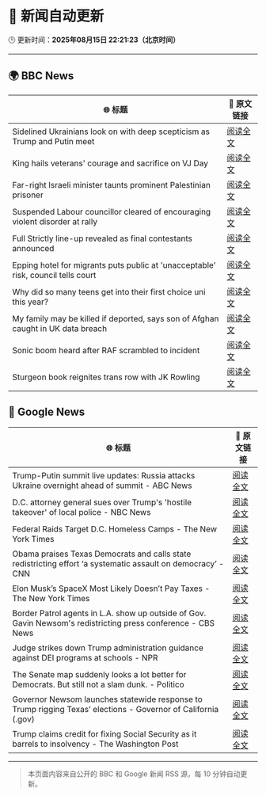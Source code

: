 # 🧠 新闻自动更新

🕒 更新时间：**2025年08月15日 22:21:23（北京时间）**

---

## 🌍 BBC News

| 🌐 标题 | 🔗 原文链接 |
|--------|-------------|
| Sidelined Ukrainians look on with deep scepticism as Trump and Putin meet | [阅读全文](https://www.bbc.com/news/articles/cm21l237pkpo?at_medium=RSS&at_campaign=rss) |
| King hails veterans' courage and sacrifice on VJ Day | [阅读全文](https://www.bbc.com/news/articles/c5y0lnzpqjgo?at_medium=RSS&at_campaign=rss) |
| Far-right Israeli minister taunts prominent Palestinian prisoner | [阅读全文](https://www.bbc.com/news/articles/cqxg3xg8xyyo?at_medium=RSS&at_campaign=rss) |
| Suspended Labour councillor cleared of encouraging violent disorder at rally | [阅读全文](https://www.bbc.com/news/articles/cjeykklwn7vo?at_medium=RSS&at_campaign=rss) |
| Full Strictly line-up revealed as final contestants announced | [阅读全文](https://www.bbc.com/news/articles/cly3318nrmpo?at_medium=RSS&at_campaign=rss) |
| Epping hotel for migrants puts public at 'unacceptable' risk, council tells court | [阅读全文](https://www.bbc.com/news/articles/cp8z537ngvno?at_medium=RSS&at_campaign=rss) |
| Why did so many teens get into their first choice uni this year? | [阅读全文](https://www.bbc.com/news/articles/c62n9ygdqeno?at_medium=RSS&at_campaign=rss) |
| My family may be killed if deported, says son of Afghan caught in UK data breach | [阅读全文](https://www.bbc.com/news/articles/c776zgj73lpo?at_medium=RSS&at_campaign=rss) |
| Sonic boom heard after RAF scrambled to incident | [阅读全文](https://www.bbc.com/news/articles/c7vl8vdj225o?at_medium=RSS&at_campaign=rss) |
| Sturgeon book reignites trans row with JK Rowling | [阅读全文](https://www.bbc.com/news/articles/cd6n78z1d34o?at_medium=RSS&at_campaign=rss) |

## 📰 Google News

| 🌐 标题 | 🔗 原文链接 |
|--------|-------------|
| Trump-Putin summit live updates: Russia attacks Ukraine overnight ahead of summit - ABC News | [阅读全文](https://news.google.com/rss/articles/CBMilwFBVV95cUxOWVBqanI4ZkhtZmxqcU5FRHVRRXRRVkttSWNKUTZFMTZhSTY0RzJEN3FTLTR1Mmd1eGdLZlJjNWhfSThBV292UVMzWW9Xa2tYVDVVSzFVQjJDTm85NE5FcWNYbDZMVDR5LWVac1NfMVp1S3B1U2tfbjBaMU5zLWljR3ZGMlhKODVuUTVaSDdnYzc5V1BBREJB?oc=5) |
| D.C. attorney general sues over Trump's 'hostile takeover' of local police - NBC News | [阅读全文](https://news.google.com/rss/articles/CBMirwFBVV95cUxPcmtUY0xudzBzVE9rYVJ3RUJJeFMzU1pmZUozNXRiZ29ON0xwUUFnQTBYSGhNdGlTQ084aTdyUVFJOUxtbXZZdWI2Z3JRYkRNTDlsalI0ZlBhcV8wZGVxaERaSnFFVTBiQlprTWFmVDhYOE9IdUtnbmRZNU9HaDloRlZidnJMdXd0VjN0VzVuN25MbXdnSXlQSmNiMzY1QWJUbWtyNmt4ZTliYUYtWEpj0gFWQVVfeXFMTW9fdVZFQzRXbzlQcEpUNFExbmJOZFpscGgteWI0UHJoWGhiUFVqSW1UMHhvYUEwaGlZWE1wT2haU0RFQ1EyXzlWUWRWaVpjaWo0YTMzbHc?oc=5) |
| Federal Raids Target D.C. Homeless Camps - The New York Times | [阅读全文](https://news.google.com/rss/articles/CBMigAFBVV95cUxQbFJCSnZic2pOazYydFhMZS1oSHdzU0JYVXpLWjRKendYM2liTkV4YUwtOG5PcDMwcVhfQnZxNmJFNkc2MnZ6N2pHOHh5MmpwbW1KZzU0N0o4ZFRjd2ZUVnAzS1RvMGMwdC1GSjVMdlpaWjMwbDBlU0kyamE3NThFQg?oc=5) |
| Obama praises Texas Democrats and calls state redistricting effort ‘a systematic assault on democracy’ - CNN | [阅读全文](https://news.google.com/rss/articles/CBMimgFBVV95cUxOZGxCRUdhWmpta0M1WERyS29PX1pVX0tBbjFCb1pwbDBUODNRUWNVRmxsbS1nXzdTRlZ3c29FY1RMT3FzMDVyYzNCbDBFQ1JsZHJuMkRTZjM2N083WmJydkdsRURhVWxWdEJ3V2ZYLUpaUGFWTzJ4S0c2VUZNdDhBX0Juc0paZElHbUt0SmpFUWVCenZsUTkyZ19B0gGfAUFVX3lxTE90WlJ3ZmFvbmlYU3VBVmo4UWtMdUVUdEVKYS0wSzRXMWdpakZsbnZRSmFyVUJ6WmFxY1M5NUdINHRNWkM2bDlpUUdJOVVyQjVHcElvdTlxakt6cUhVQ3lCdDcwc3dUblJkemZnN0ZFUEdTeEFBdnp6V2h4R2tLbmljeDNVMkV5V29nMC1TQlROR2liSmdGeHBqenpKR05LNA?oc=5) |
| Elon Musk’s SpaceX Most Likely Doesn’t Pay Taxes - The New York Times | [阅读全文](https://news.google.com/rss/articles/CBMikwFBVV95cUxQSVVSWEs4Zk80U0EtTkVzYlZlbjNGenpGVE5WbFZVOGI5VFNZLUlUZTFYd1BfcER3TjhVT1FNV1psR1ZmQlJ6UXhmcVJzMUlyQ3dmUWxWU3Jtc09LMW5fYmNNcnZyYWFrWTRlb0I3N19oQ1lmQ1ZsQzdObXJ2MmhEdDFiY3k1N1oxWUF1V2tDa2Y4VDg?oc=5) |
| Border Patrol agents in L.A. show up outside of Gov. Gavin Newsom's redistricting press conference - CBS News | [阅读全文](https://news.google.com/rss/articles/CBMioAFBVV95cUxQWmd4WkNfQmxLQnZySzlRLTB4ZE5hb3FHc29YbHRMVGVheGd4RTUtX0E4cWY3TWZWWFJERFpSMG1MYjNDTWNWOHFmTFFtV0NHS1ZHMkNEYzQ2bmVjb2k3MVBRUXNwTlJOalg2UWtQc0Y0c0N0dlpLLXNVQXhPRkZ6VG9rX1lrbFdnOXNGd0QwdnRrR21BY1ZKYUxBcllzTzJp?oc=5) |
| Judge strikes down Trump administration guidance against DEI programs at schools - NPR | [阅读全文](https://news.google.com/rss/articles/CBMihAFBVV95cUxQejJRWC02S1ZRV3FscjFKT2sta1N0Z2JjcG5OWEdNR0lYSUwzUEZJMGV5UjMxcHJGZXJFWW9femhJeGhyZ0FsWkFqNUV2OXNHTnl0UFNHMm84S1Y3dEhqNEc2T2gxYTlSbnllZUN6aFZSbzF1YkhFU0NsRmp4QlNmU3hKYko?oc=5) |
| The Senate map suddenly looks a lot better for Democrats. But still not a slam dunk. - Politico | [阅读全文](https://news.google.com/rss/articles/CBMikwFBVV95cUxNYXJpMlZwZGptVEdRWEVrX3lRR09ZOF8zVjNTbkh2MDNySnNJT3BTQ01RdFpKUWNjYkpRVHVrbmNpUlEtMHo3QXdjcnBiWlhsR25LOWxnTGtzdmZ2bURJcm5oY2dqVHl2RzlOcElrSGFheDQzSTd0YVYybUdDWXFURVAyNzJocEFGYl9mT0RqYlNhTnc?oc=5) |
| Governor Newsom launches statewide response to Trump rigging Texas’ elections - Governor of California (.gov) | [阅读全文](https://news.google.com/rss/articles/CBMisAFBVV95cUxPNGhLZ29TS0NmdUNGeUFkRFVGdE1mV1VrUkJOU0lfU2RUTXY4bXR6VmN6bi1EbnQ0VV9FMkdhR2hCMVpaYUZRSUw2bzBFRTJsUklqUnhXeTFiU2lFX2hfYjJUWlNrVEFud3g2X1ZrYS1odV9GMWpMZkdWRW9XSjI1aWU3anVUWjVydHllT00zV2RoRzBkTVdxSXJ1VnV2Sm1uRWFUS2pFYlVqUExmZGg5aA?oc=5) |
| Trump claims credit for fixing Social Security as it barrels to insolvency - The Washington Post | [阅读全文](https://news.google.com/rss/articles/CBMilgFBVV95cUxOQmlXQjlpM2tfTW5GeDJSY3pQRFI4OFBaeVhHcUVpT2VRaHhZMXpGc0kwczlnckZPM3oxSGx3ZlFWM0k3ZXJuZnU5ZkJac3JOZUhSbVlQUElndF8xX19wTVBJeGVDdkN2YldUMHBoMFB2TzVBQ2h2a2VrdmZGbU9LN01EeWppZzZpV2xPRUw1TWhTbFFYYUE?oc=5) |

---
> 本页面内容来自公开的 BBC 和 Google 新闻 RSS 源，每 10 分钟自动更新。